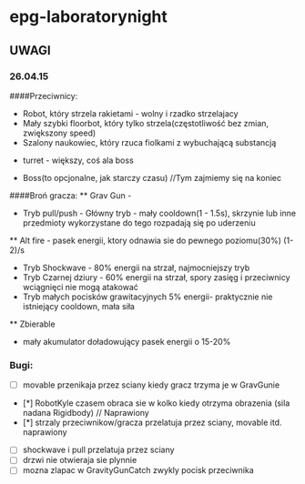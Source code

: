 # epg-laboratorynight
## UWAGI
### 26.04.15
####Przeciwnicy:
- Robot, który strzela rakietami - wolny i rzadko strzelajacy
- Mały szybki floorbot, który tylko strzela(częstotliwość bez zmian, zwiększony speed)
- Szalony naukowiec, który rzuca fiolkami z wybuchającą substancją

+ turret - większy, coś ala boss
- Boss(to opcjonalne, jak starczy czasu)			   //Tym zajmiemy się na koniec

####Broń gracza:
** Grav Gun - 
- Tryb pull/push - Główny tryb - mały cooldown(1 - 1.5s), skrzynie lub inne przedmioty wykorzystane do tego rozpadają się po uderzeniu

** Alt fire -  pasek energii, ktory odnawia sie do pewnego poziomu(30%) (1-2)/s
- Tryb Shockwave - 80% energii na strzał, najmocniejszy tryb
- Tryb Czarnej dziury - 60% energii na strzał, spory zasięg i przeciwnicy wciągnięci nie mogą atakować
- Tryb małych pocisków grawitacyjnych 5% energii- praktycznie nie istniejący cooldown, mała siła

** Zbierable
- mały akumulator doładowujący pasek energii o 15-20%

### Bugi:
- [ ] movable przenikaja przez sciany kiedy gracz trzyma je w GravGunie
- [*] RobotKyle czasem obraca sie w kolko kiedy otrzyma obrazenia (sila nadana Rigidbody) // Naprawiony 
- [*] strzaly przeciwnikow/gracza przelatuja przez sciany, movable itd. naprawiony
- [ ] shockwave i pull przelatuja przez sciany
- [ ] drzwi nie otwieraja sie plynnie
- [ ] mozna zlapac w GravityGunCatch zwykly pocisk przeciwnika
